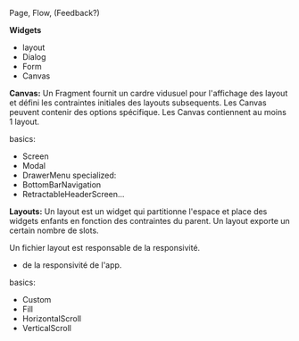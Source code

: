 Page, Flow, (Feedback?)



**Widgets**
  - layout
  - Dialog
  - Form
  - Canvas

**Canvas:**
Un Fragment fournit un cardre vidusuel pour l'affichage des layout et défini les contraintes initiales des layouts subsequents.
Les Canvas peuvent contenir des options spécifique.
Les Canvas contiennent au moins 1 layout.

basics:
  - Screen
  - Modal
  - DrawerMenu
specialized:
  - BottomBarNavigation
  - RetractableHeaderScreen...

**Layouts:**
Un layout est un widget qui partitionne l'espace et place des widgets enfants en fonction des contraintes du parent.
Un layout exporte un certain nombre de slots.

Un fichier layout est responsable de la responsivité.

- de la responsivité de l'app. 

basics:
  - Custom
  - Fill
  - HorizontalScroll
  - VerticalScroll